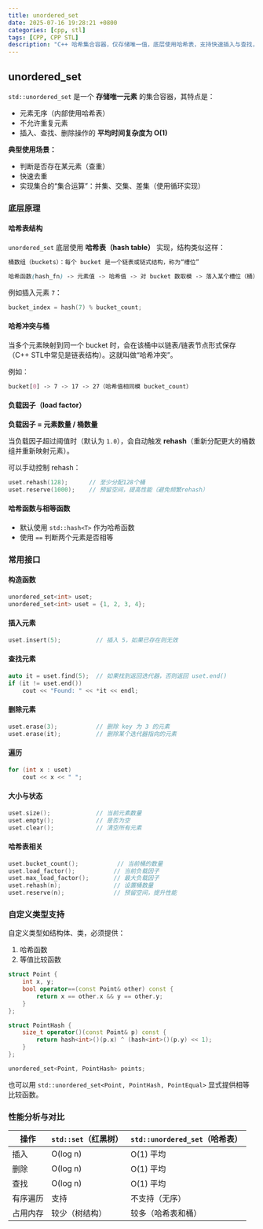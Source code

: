 ```yaml
---
title: unordered_set
date: 2025-07-16 19:28:21 +0800
categories: [cpp, stl]
tags: [CPP, CPP STL]
description: "C++ 哈希集合容器，仅存储唯一值，底层使用哈希表，支持快速插入与查找，元素无序，平均操作复杂度为 O(1)。"
---
```

## unordered_set

`std::unordered_set` 是一个 **存储唯一元素** 的集合容器，其特点是：

- 元素无序（内部使用哈希表）
- 不允许重复元素
- 插入、查找、删除操作的 **平均时间复杂度为 O(1)**

**典型使用场景：**

- 判断是否存在某元素（查重）
- 快速去重
- 实现集合的“集合运算”：并集、交集、差集（使用循环实现）

### 底层原理

#### 哈希表结构

`unordered_set` 底层使用 **哈希表（hash table）** 实现，结构类似这样：

```css
桶数组（buckets）：每个 bucket 是一个链表或链式结构，称为“槽位”

哈希函数(hash_fn) -> 元素值 -> 哈希值 -> 对 bucket 数取模 -> 落入某个槽位（桶）
```

例如插入元素 `7`：

```cpp
bucket_index = hash(7) % bucket_count;
```

#### 哈希冲突与桶

当多个元素映射到同一个 bucket 时，会在该桶中以链表/链表节点形式保存（C++ STL中常见是链表结构）。这就叫做“哈希冲突”。

例如：

```css
bucket[0] -> 7 -> 17 -> 27（哈希值相同模 bucket_count）
```

#### 负载因子（load factor）

**负载因子 = 元素数量 / 桶数量**

当负载因子超过阈值时（默认为 `1.0`），会自动触发 **rehash**（重新分配更大的桶数组并重新映射元素）。

可以手动控制 rehash：

```cpp
uset.rehash(128);      // 至少分配128个桶
uset.reserve(1000);    // 预留空间，提高性能（避免频繁rehash）
```

#### 哈希函数与相等函数

- 默认使用 `std::hash<T>` 作为哈希函数
- 使用 `==` 判断两个元素是否相等

### 常用接口

#### 构造函数

```cpp
unordered_set<int> uset;
unordered_set<int> uset = {1, 2, 3, 4};
```

#### 插入元素

```cpp
uset.insert(5);          // 插入 5，如果已存在则无效
```

#### 查找元素

```cpp
auto it = uset.find(5);  // 如果找到返回迭代器，否则返回 uset.end()
if (it != uset.end())
    cout << "Found: " << *it << endl;
```

#### 删除元素

```cpp
uset.erase(3);           // 删除 key 为 3 的元素
uset.erase(it);          // 删除某个迭代器指向的元素
```

#### 遍历

```cpp
for (int x : uset)
    cout << x << " ";
```

#### 大小与状态

```cpp
uset.size();             // 当前元素数量
uset.empty();            // 是否为空
uset.clear();            // 清空所有元素
```

#### 哈希表相关

```cpp
uset.bucket_count();           // 当前桶的数量
uset.load_factor();           // 当前负载因子
uset.max_load_factor();       // 最大负载因子
uset.rehash(n);               // 设置桶数量
uset.reserve(n);              // 预留空间，提升性能
```

### 自定义类型支持

自定义类型如结构体、类，必须提供：

1. 哈希函数
2. 等值比较函数

```cpp
struct Point {
    int x, y;
    bool operator==(const Point& other) const {
        return x == other.x && y == other.y;
    }
};

struct PointHash {
    size_t operator()(const Point& p) const {
        return hash<int>()(p.x) ^ (hash<int>()(p.y) << 1);
    }
};

unordered_set<Point, PointHash> points;
```

也可以用 `std::unordered_set<Point, PointHash, PointEqual>` 显式提供相等比较函数。

### 性能分析与对比

| 操作     | `std::set`（红黑树） | `std::unordered_set`（哈希表） |
| -------- | -------------------- | ------------------------------ |
| 插入     | O(log n)             | O(1) 平均                      |
| 删除     | O(log n)             | O(1) 平均                      |
| 查找     | O(log n)             | O(1) 平均                      |
| 有序遍历 | 支持                 | 不支持（无序）                 |
| 占用内存 | 较少（树结构）       | 较多（哈希表和桶）             |
